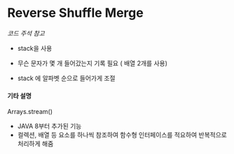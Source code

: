 # Reverse Shuffle Merge

*코드 주석 참고*

- stack을 사용

- 무슨 문자가 몇 개 들어갔는지 기록 필요 ( 배열 2개를 사용)

- stack 에 알파벳 순으로 들어가게 조절

  

#### 기타 설명

Arrays.stream()

- JAVA 8부터 추가된 기능
- 컬렉션, 배열 등 요소를 하나씩 참조하여 함수형 인터페이스를 적요하여 반복적으로 처리하게 해줌